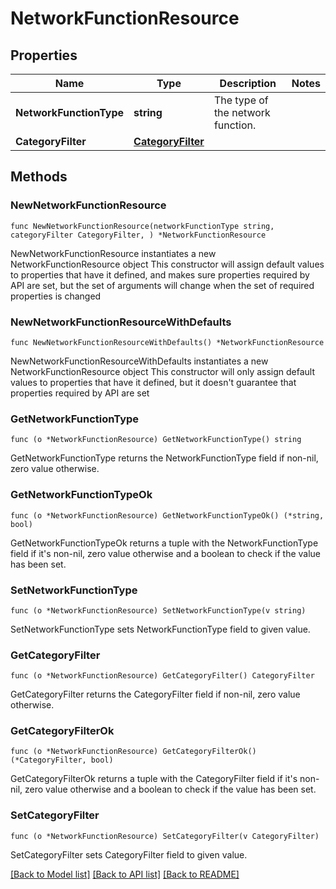 # NetworkFunctionResource

## Properties

Name | Type | Description | Notes
------------ | ------------- | ------------- | -------------
**NetworkFunctionType** | **string** | The type of the network function. | 
**CategoryFilter** | [**CategoryFilter**](CategoryFilter.md) |  | 

## Methods

### NewNetworkFunctionResource

`func NewNetworkFunctionResource(networkFunctionType string, categoryFilter CategoryFilter, ) *NetworkFunctionResource`

NewNetworkFunctionResource instantiates a new NetworkFunctionResource object
This constructor will assign default values to properties that have it defined,
and makes sure properties required by API are set, but the set of arguments
will change when the set of required properties is changed

### NewNetworkFunctionResourceWithDefaults

`func NewNetworkFunctionResourceWithDefaults() *NetworkFunctionResource`

NewNetworkFunctionResourceWithDefaults instantiates a new NetworkFunctionResource object
This constructor will only assign default values to properties that have it defined,
but it doesn't guarantee that properties required by API are set

### GetNetworkFunctionType

`func (o *NetworkFunctionResource) GetNetworkFunctionType() string`

GetNetworkFunctionType returns the NetworkFunctionType field if non-nil, zero value otherwise.

### GetNetworkFunctionTypeOk

`func (o *NetworkFunctionResource) GetNetworkFunctionTypeOk() (*string, bool)`

GetNetworkFunctionTypeOk returns a tuple with the NetworkFunctionType field if it's non-nil, zero value otherwise
and a boolean to check if the value has been set.

### SetNetworkFunctionType

`func (o *NetworkFunctionResource) SetNetworkFunctionType(v string)`

SetNetworkFunctionType sets NetworkFunctionType field to given value.


### GetCategoryFilter

`func (o *NetworkFunctionResource) GetCategoryFilter() CategoryFilter`

GetCategoryFilter returns the CategoryFilter field if non-nil, zero value otherwise.

### GetCategoryFilterOk

`func (o *NetworkFunctionResource) GetCategoryFilterOk() (*CategoryFilter, bool)`

GetCategoryFilterOk returns a tuple with the CategoryFilter field if it's non-nil, zero value otherwise
and a boolean to check if the value has been set.

### SetCategoryFilter

`func (o *NetworkFunctionResource) SetCategoryFilter(v CategoryFilter)`

SetCategoryFilter sets CategoryFilter field to given value.



[[Back to Model list]](../README.md#documentation-for-models) [[Back to API list]](../README.md#documentation-for-api-endpoints) [[Back to README]](../README.md)


